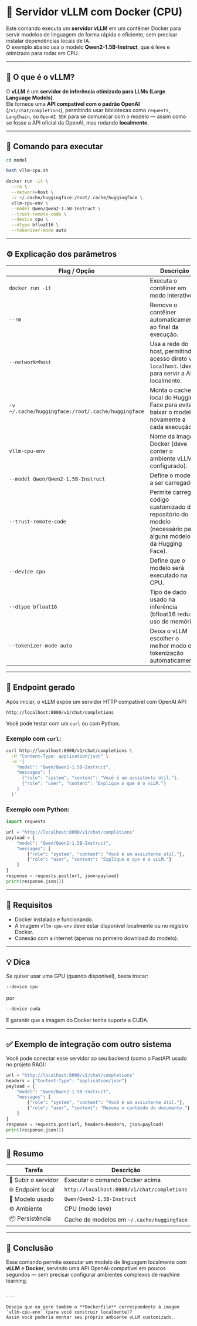 # 🧠 Servidor vLLM com Docker (CPU)

Este comando executa um **servidor vLLM** em um contêiner Docker para servir modelos de linguagem de forma rápida e eficiente, sem precisar instalar dependências locais de IA.  
O exemplo abaixo usa o modelo **Qwen2-1.5B-Instruct**, que é leve e otimizado para rodar em CPU.

---

## 🚀 O que é o vLLM?

O **vLLM** é um **servidor de inferência otimizado para LLMs (Large Language Models)**.  
Ele fornece uma **API compatível com o padrão OpenAI** (`/v1/chat/completions`), permitindo usar bibliotecas como `requests`, `LangChain`, ou `OpenAI SDK` para se comunicar com o modelo — assim como se fosse a API oficial da OpenAI, mas rodando **localmente**.

---

## 🐳 Comando para executar


```bash
cd model

bash vllm-cpu.sh
````


```bash
docker run -it \
  --rm \
  --network=host \
  -v ~/.cache/huggingface:/root/.cache/huggingface \
  vllm-cpu-env \
  --model Qwen/Qwen2-1.5B-Instruct \
  --trust-remote-code \
  --device cpu \
  --dtype bfloat16 \
  --tokenizer-mode auto
````

---

## ⚙️ Explicação dos parâmetros

| Flag / Opção                                       | Descrição                                                                                                      |
| -------------------------------------------------- | -------------------------------------------------------------------------------------------------------------- |
| `docker run -it`                                   | Executa o contêiner em modo interativo.                                                                        |
| `--rm`                                             | Remove o contêiner automaticamente ao final da execução.                                                       |
| `--network=host`                                   | Usa a rede do host, permitindo acesso direto via `localhost`. Ideal para servir a API localmente.              |
| `-v ~/.cache/huggingface:/root/.cache/huggingface` | Monta o cache local do Hugging Face para evitar baixar o modelo novamente a cada execução.                     |
| `vllm-cpu-env`                                     | Nome da imagem Docker (deve conter o ambiente vLLM configurado).                                               |
| `--model Qwen/Qwen2-1.5B-Instruct`                 | Define o modelo a ser carregado.                                                                               |
| `--trust-remote-code`                              | Permite carregar código customizado do repositório do modelo (necessário para alguns modelos da Hugging Face). |
| `--device cpu`                                     | Define que o modelo será executado na CPU.                                                                     |
| `--dtype bfloat16`                                 | Tipo de dado usado na inferência (bfloat16 reduz o uso de memória).                                            |
| `--tokenizer-mode auto`                            | Deixa o vLLM escolher o melhor modo de tokenização automaticamente.                                            |

---

## 📡 Endpoint gerado

Após iniciar, o vLLM expõe um servidor HTTP compatível com OpenAI API:

```
http://localhost:8000/v1/chat/completions
```

Você pode testar com um `curl` ou com Python.

### Exemplo com `curl`:

```bash
curl http://localhost:8000/v1/chat/completions \
  -H "Content-Type: application/json" \
  -d '{
    "model": "Qwen/Qwen2-1.5B-Instruct",
    "messages": [
      {"role": "system", "content": "Você é um assistente útil."},
      {"role": "user", "content": "Explique o que é o vLLM."}
    ]
  }'
```

### Exemplo com Python:

```python
import requests

url = "http://localhost:8000/v1/chat/completions"
payload = {
    "model": "Qwen/Qwen2-1.5B-Instruct",
    "messages": [
        {"role": "system", "content": "Você é um assistente útil."},
        {"role": "user", "content": "Explique o que é o vLLM."}
    ]
}
response = requests.post(url, json=payload)
print(response.json())
```

---

## 🧩 Requisitos

* Docker instalado e funcionando.
* A imagem `vllm-cpu-env` deve estar disponível localmente ou no registro Docker.
* Conexão com a internet (apenas no primeiro download do modelo).

---

## 💡 Dica

Se quiser usar uma GPU (quando disponível), basta trocar:

```bash
--device cpu
```

por

```bash
--device cuda
```

E garantir que a imagem do Docker tenha suporte a CUDA.

---

## ✅ Exemplo de integração com outro sistema

Você pode conectar esse servidor ao seu backend (como o FastAPI usado no projeto RAG):

```python
url = "http://localhost:8000/v1/chat/completions"
headers = {"Content-Type": "application/json"}
payload = {
    "model": "Qwen/Qwen2-1.5B-Instruct",
    "messages": [
        {"role": "system", "content": "Você é um assistente útil."},
        {"role": "user", "content": "Resuma o conteúdo do documento."}
    ]
}
response = requests.post(url, headers=headers, json=payload)
print(response.json())
```

---

## 🧠 Resumo

| Tarefa              | Descrição                                   |
| ------------------- | ------------------------------------------- |
| 🔧 Subir o servidor | Executar o comando Docker acima             |
| 🌐 Endpoint local   | `http://localhost:8000/v1/chat/completions` |
| 💬 Modelo usado     | `Qwen/Qwen2-1.5B-Instruct`                  |
| ⚙️ Ambiente         | CPU (modo leve)                             |
| 📦 Persistência     | Cache de modelos em `~/.cache/huggingface`  |

---

## 🏁 Conclusão

Esse comando permite executar um modelo de linguagem localmente com **vLLM** e **Docker**, servindo uma API OpenAI-compatível em poucos segundos — sem precisar configurar ambientes complexos de machine learning.

```

---

Deseja que eu gere também o **Dockerfile** correspondente à imagem `vllm-cpu-env` (para você construir localmente)?  
Assim você poderia montar seu próprio ambiente vLLM customizado.
